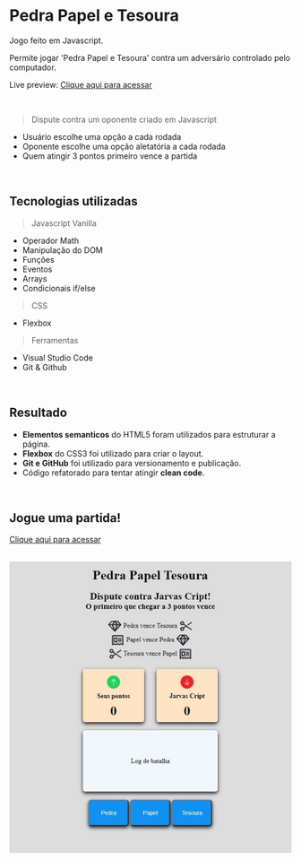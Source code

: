 # Pedra Papel e Tesoura
Jogo feito em Javascript.

Permite jogar 'Pedra Papel e Tesoura' contra um adversário controlado pelo computador.

Live preview: 
[Clique aqui para acessar](https://lcarrati.github.io/PedraPapelTesoura/) 

&nbsp;
> Dispute contra um oponente criado em Javascript
- Usuário escolhe uma opção a cada rodada
- Oponente escolhe uma opção aletatória a cada rodada
- Quem atingir 3 pontos primeiro vence a partida

&nbsp;
## Tecnologias utilizadas

> Javascript Vanilla
- Operador Math
- Manipulação do DOM
- Funções
- Eventos
- Arrays
- Condicionais if/else

> CSS
- Flexbox

> Ferramentas
- Visual Studio Code
- Git & Github

&nbsp;
## Resultado
- **Elementos semanticos** do HTML5 foram utilizados para estruturar a página.
- **Flexbox** do CSS3 foi utilizado para criar o layout.
- **Git e GitHub** foi utilizado para versionamento e publicação.
- Código refatorado para tentar atingir **clean code**. 

&nbsp;
## Jogue uma partida! 
[Clique aqui para acessar](https://lcarrati.github.io/PedraPapelTesoura/) 

&nbsp;
![preview](./imagens/preview.jpg)
